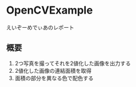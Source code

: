 # OpenCVExample
えいぞーめでぃあのレポート

## 概要
1. 2つ写真を撮ってそれを2値化した画像を出力する
1. 2値化した画像の連結面積を取得
1. 面積の部分を異なる色で配色する
